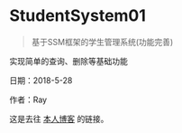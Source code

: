 # StudentSystem01

>基于SSM框架的学生管理系统(功能完善)

实现简单的查询、删除等基础功能

日期：2018-5-28

作者：Ray

这是去往 [本人博客](https://blog.csdn.net/q343509740) 的链接。
